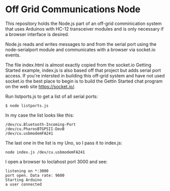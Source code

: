 # Off Grid Communications Node

This repository holds the Node.js part of an off-grid comminication system that uses Arduinos with HC-12 transceiver modules and is only necessary if a browser interface is desired.

Node.js reads and writes messages to and from the serial port using the node-serialport module and communicates with a browser via socket.io events.

The file index.html is almost exactly copied from the socket.io Getting Started example, index.js is also based off that project but adds serial port access.  If you're intersted in building this off-grid system and have not used socket.io the best place to begin is to build the Gettin Started chat program on the web site https://socket.io/.

Run listports.js to get a list of all serial ports:

```
$ node listports.js
```
In my case the list looks like this:

```
/dev/cu.Bluetooth-Incoming-Port
/dev/cu.PharosBTGPSII-DevB
/dev/cu.usbmodemFA241
```

The last one in the list is my Uno, so I pass it to index.js:

```
node index.js /dev/cu.usbmodemFA241
```

I open a browser to loclahost port 3000 and see:
```
listening on *:3000
port open. Data rate: 9600
Starting Arduino
a user connected
```

